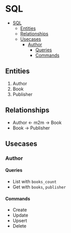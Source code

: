 # SQL

- [SQL](#sql)
  - [Entities](#entities)
  - [Relationships](#relationships)
  - [Usecases](#usecases)
    - [Author](#author)
      - [Queries](#queries)
      - [Commands](#commands)


## Entities

1. Author
2. Book
3. Publisher

## Relationships

- Author <- m2m -> Book
- Book -> Publisher

## Usecases

### Author

#### Queries

- List with `books_count`
- Get with `books`, `publisher`

#### Commands

- Create
- Update
- Upsert
- Delete
  

